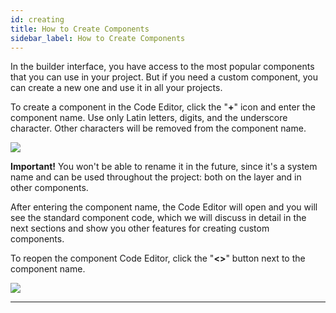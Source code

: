 ```yaml
---
id: creating
title: How to Create Components
sidebar_label: How to Create Components
---
```


In the builder interface, you have access to the most popular components that you can use in your project. But if you need a custom component, you can create a new one and use it in all your projects.

To create a component in the Code Editor, click the "**+**" icon and enter the component name. Use only Latin letters, digits, and the underscore character. Other characters will be removed from the component name.

![](/scr/components-creating-plus.png)

**Important!** You won't be able to rename it in the future, since it's a system name and can be used throughout the project: both on the layer and in other components.

After entering the component name, the Code Editor will open and you will see the standard component code, which we will discuss in detail in the next sections and show you other features for creating custom components.

To reopen the component Code Editor, click the "**&lt;&gt;**" button next to the component name.

![](/scr/components-actions.png)

---
